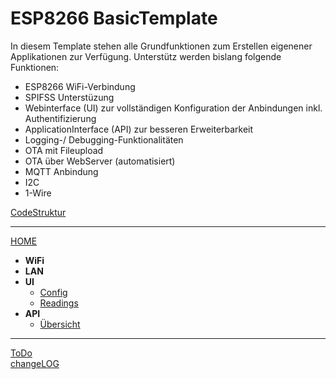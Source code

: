 # ESP8266 BasicTemplate 

In diesem Template stehen alle Grundfunktionen zum Erstellen eigenener Applikationen zur Verfügung.
Unterstütz werden bislang folgende Funktionen:

- ESP8266 WiFi-Verbindung
- SPIFSS Unterstüzung
- Webinterface (UI) zur vollständigen Konfiguration der Anbindungen inkl. Authentifizierung
- ApplicationInterface (API) zur besseren Erweiterbarkeit
- Logging-/ Debugging-Funktionalitäten 
- OTA mit Fileupload
- OTA über WebServer (automatisiert)
- MQTT Anbindung
- I2C
- 1-Wire

[CodeStruktur](https://pfannex.github.io/ESP8266_template/index.html)

***

[HOME](https://github.com/Pfannex/BasicTemplate/wiki)   

- **WiFi**
- **LAN**
- **UI**
  - [Config](https://github.com/Pfannex/ADE7953-PowerSocket/wiki/UI_Config)
  - [Readings](https://github.com/Pfannex/ADE7953-PowerSocket/wiki/UI_Readings)
- **API**
  - [Übersicht](https://github.com/Pfannex/ADE7953-PowerSocket/wiki/API_%C3%9Cbersicht)
  
***
[ToDo](https://github.com/Pfannex/BasicTemplate/blob/master/ToDo.md)  
[changeLOG](https://github.com/Pfannex/BasicTemplate/blob/master/changeLOG.md)

